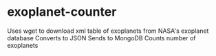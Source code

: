 # exoplanet-counter
Uses wget to download xml table of exoplanets from NASA's exoplanet database
Converts to JSON 
Sends to MongoDB
Counts number of exoplanets
